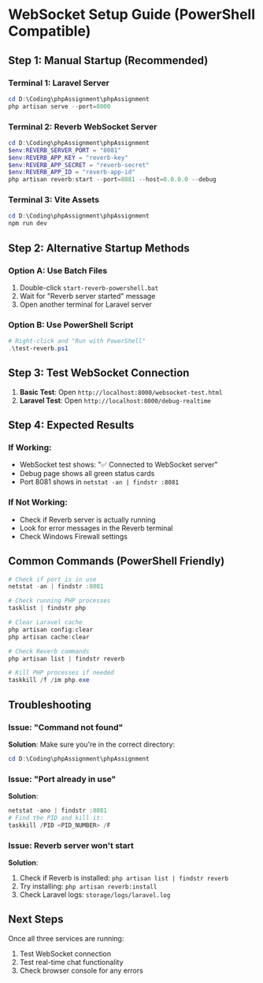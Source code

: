 # WebSocket Setup Guide (PowerShell Compatible)

## Step 1: Manual Startup (Recommended)

### Terminal 1: Laravel Server
```powershell
cd D:\Coding\phpAssignment\phpAssignment
php artisan serve --port=8000
```

### Terminal 2: Reverb WebSocket Server
```powershell
cd D:\Coding\phpAssignment\phpAssignment
$env:REVERB_SERVER_PORT = "8081"
$env:REVERB_APP_KEY = "reverb-key"
$env:REVERB_APP_SECRET = "reverb-secret"
$env:REVERB_APP_ID = "reverb-app-id"
php artisan reverb:start --port=8081 --host=0.0.0.0 --debug
```

### Terminal 3: Vite Assets
```powershell
cd D:\Coding\phpAssignment\phpAssignment
npm run dev
```

## Step 2: Alternative Startup Methods

### Option A: Use Batch Files
1. Double-click `start-reverb-powershell.bat`
2. Wait for "Reverb server started" message
3. Open another terminal for Laravel server

### Option B: Use PowerShell Script
```powershell
# Right-click and "Run with PowerShell"
.\test-reverb.ps1
```

## Step 3: Test WebSocket Connection

1. **Basic Test**: Open `http://localhost:8000/websocket-test.html`
2. **Laravel Test**: Open `http://localhost:8000/debug-realtime`

## Step 4: Expected Results

### If Working:
- WebSocket test shows: "✅ Connected to WebSocket server"
- Debug page shows all green status cards
- Port 8081 shows in `netstat -an | findstr :8081`

### If Not Working:
- Check if Reverb server is actually running
- Look for error messages in the Reverb terminal
- Check Windows Firewall settings

## Common Commands (PowerShell Friendly)

```powershell
# Check if port is in use
netstat -an | findstr :8081

# Check running PHP processes
tasklist | findstr php

# Clear Laravel cache
php artisan config:clear
php artisan cache:clear

# Check Reverb commands
php artisan list | findstr reverb

# Kill PHP processes if needed
taskkill /f /im php.exe
```

## Troubleshooting

### Issue: "Command not found"
**Solution**: Make sure you're in the correct directory:
```powershell
cd D:\Coding\phpAssignment\phpAssignment
```

### Issue: "Port already in use"
**Solution**: 
```powershell
netstat -ano | findstr :8081
# Find the PID and kill it:
taskkill /PID <PID_NUMBER> /F
```

### Issue: Reverb server won't start
**Solution**: 
1. Check if Reverb is installed: `php artisan list | findstr reverb`
2. Try installing: `php artisan reverb:install`
3. Check Laravel logs: `storage/logs/laravel.log`

## Next Steps

Once all three services are running:
1. Test WebSocket connection
2. Test real-time chat functionality
3. Check browser console for any errors 